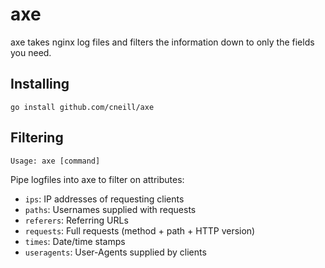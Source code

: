 # axe

axe takes nginx log files and filters the information down to only the fields you need.

## Installing

`go install github.com/cneill/axe`


## Filtering

`Usage: axe [command]`

Pipe logfiles into axe to filter on attributes:

- `ips`: IP addresses of requesting clients
- `paths`: Usernames supplied with requests
- `referers`: Referring URLs
- `requests`: Full requests (method + path + HTTP version)
- `times`: Date/time stamps
- `useragents`: User-Agents supplied by clients
